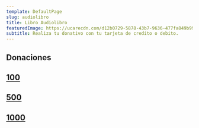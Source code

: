 ```yaml
---
template: DefaultPage
slug: audiolibro
title: Libro Audiolibro
featuredImage: https://ucarecdn.com/d12b0729-5878-43b7-9636-477fa849b992/
subtitle: R﻿ealiza tu donativo con tu tarjeta de credito o debito.
---
```

  ## D﻿onaciones

  ## [1﻿00](https://donate.stripe.com/fZe8y5cCi9cK94Q4gg)

  ## [5﻿00](https://donate.stripe.com/fZe8y5cCi9cK94Q4gg)

  ## [1﻿000](https://donate.stripe.com/fZe8y5cCi9cK94Q4gg)